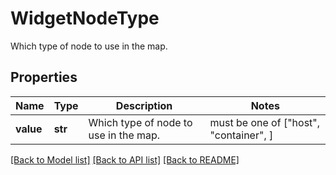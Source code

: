 # WidgetNodeType

Which type of node to use in the map.
## Properties
Name | Type | Description | Notes
------------ | ------------- | ------------- | -------------
**value** | **str** | Which type of node to use in the map. |  must be one of ["host", "container", ]

[[Back to Model list]](README.md#documentation-for-models) [[Back to API list]](README.md#documentation-for-api-endpoints) [[Back to README]](README.md)


